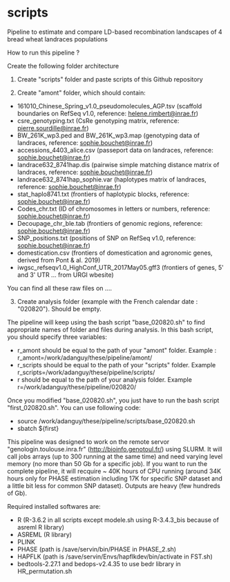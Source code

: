 # scripts

Pipeline to estimate and compare LD-based recombination landscapes of 4 bread wheat landraces populations


How to run this pipeline ?

Create the following folder architecture
1) Create "scripts" folder and paste scripts of this Github repository


2) Create "amont" folder, which should contain:
- 161010_Chinese_Spring_v1.0_pseudomolecules_AGP.tsv (scaffold boundaries on RefSeq v1.0, reference: helene.rimbert@inrae.fr)
- csre_genotyping.txt (CsRe genotyping matrix, reference: pierre.sourdille@inrae.fr)
- BW_261K_wp3.ped and BW_261K_wp3.map (genotyping data of landraces, reference: sophie.bouchet@inrae.fr)
- accessions_4403_alice.csv (passeport data on landraces, reference: sophie.bouchet@inrae.fr)
- landrace632_8741hap.dis (pairwise simple matching distance matrix of landraces, reference: sophie.bouchet@inrae.fr)
- landrace632_8741hap_sophie.var (haplotypes matrix of landraces, reference: sophie.bouchet@inrae.fr)
- stat_haplo8741.txt (frontiers of haplotypic blocks, reference: sophie.bouchet@inrae.fr)
- Codes_chr.txt (ID of chromosomes in letters or numbers, reference: sophie.bouchet@inrae.fr)
- Decoupage_chr_ble.tab (frontiers of genomic regions, reference: sophie.bouchet@inrae.fr)
- SNP_positions.txt (positions of SNP on RefSeq v1.0, reference: sophie.bouchet@inrae.fr)
- domestication.csv (frontiers of domestication and agronomic genes, derived from Pont & al. 2019)
- iwgsc_refseqv1.0_HighConf_UTR_2017May05.gff3 (frontiers of genes, 5' and 3' UTR ... from URGI wbesite)

You can find all these raw files on ....



3) Create analysis folder (example with the French calendar date : "020820"). Should be empty.

The pipeline will keep using the bash script "base_020820.sh" to find appropriate names of folder and files during analysis. In this bash script, you should specify three variables: 
- r_amont should be equal to the path of your "amont" folder. Example : r_amont=/work/adanguy/these/pipeline/amont/
- r_scripts should be equal to the path of your "scripts" folder. Example r_scripts=/work/adanguy/these/pipeline/scripts/
- r should be equal to the path of your analysis folder. Example r=/work/adanguy/these/pipeline/020820/

Once you modified "base_020820.sh", you just have to run the bash script "first_020820.sh". You can use following code:
- source /work/adanguy/these/pipeline/scripts/base_020820.sh
- sbatch ${first}

This pipeline was designed to work on the remote servor "genologin.toulouse.inra.fr" (http://bioinfo.genotoul.fr/) using SLURM. 
It will call jobs arrays (up to 300 running at the same time) and need varying level memory (no more than 50 Gb for a specific job). 
If you want to run the complete pipeline, it will recquire ~ 40K hours of CPU running (around 34K hours only for PHASE estimation including 17K for specific SNP dataset and a little bit less for common SNP dataset).
Outputs are heavy (few hundreds of Gb).

Required installed softwares are:
- R (R-3.6.2 in all scripts except modele.sh using R-3.4.3_bis because of asreml R library)
- ASREML (R library)
- PLINK
- PHASE (path is /save/servin/bin/PHASE in PHASE_2.sh)
- HAPFLK (path is /save/servin/Envs/hapflkdev/bin/activate in FST.sh)
- bedtools-2.27.1 and bedops-v2.4.35 to use bedr library in HR_permutation.sh

